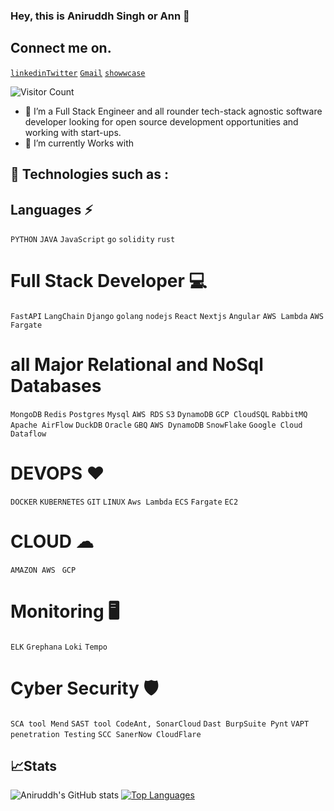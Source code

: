 ### Hey, this is Aniruddh Singh or Ann 👋
## Connect me on.
[`linkedin`](https://www.linkedin.com/in/asbaniruddhsingh/)[`Twitter`](https://twitter.com/asb_Aniruddh97)    [`Gmail`](asb.aniruddh.singh@gmail.com)       [`showwcase`](https://www.showwcase.com/ann1997)    

![`Visitor Count`](https://profile-counter.glitch.me/{a1nn1997}/count.svg)
- 🔭 I’m a Full Stack Engineer and all rounder tech-stack agnostic software developer looking for open source development opportunities and working with start-ups. 
- 🌱 I’m currently Works with 

## 🚀 Technologies such as :

## Languages ⚡

`PYTHON` `JAVA`  `JavaScript` `go` `solidity` `rust`

# Full Stack Developer 💻

`FastAPI` `LangChain` `Django` `golang`  `nodejs` `React` `Nextjs` `Angular` `AWS Lambda` `AWS Fargate` 

# all Major Relational and NoSql Databases

`MongoDB` `Redis` `Postgres` `Mysql` `AWS RDS` `S3` `DynamoDB` `GCP CloudSQL` `RabbitMQ` `Apache AirFlow` `DuckDB` `Oracle` `GBQ` `AWS DynamoDB` `SnowFlake` `Google Cloud Dataflow`


# DEVOPS ❤ 

`DOCKER` `KUBERNETES` `GIT` `LINUX` `Aws Lambda` `ECS` `Fargate` `EC2`

# CLOUD ☁

`AMAZON AWS ` `GCP`


# Monitoring 🖥️

`ELK` `Grephana` `Loki` `Tempo`

# Cyber Security 🛡️

`SCA tool Mend` `SAST tool CodeAnt, SonarCloud` `Dast BurpSuite Pynt` `VAPT penetration Testing` `SCC SanerNow CloudFlare` 

## 📈Stats

![Aniruddh's GitHub stats](https://github-readme-stats.vercel.app/api?username=a1nn1997&count_private=true&show_icons=true)
[![Top Languages](https://github-readme-stats.vercel.app/api/top-langs/?username=a1nn1997&langs_count=8&layout=compact)](https://github.com/a1nn1997/github-readme-stats)



